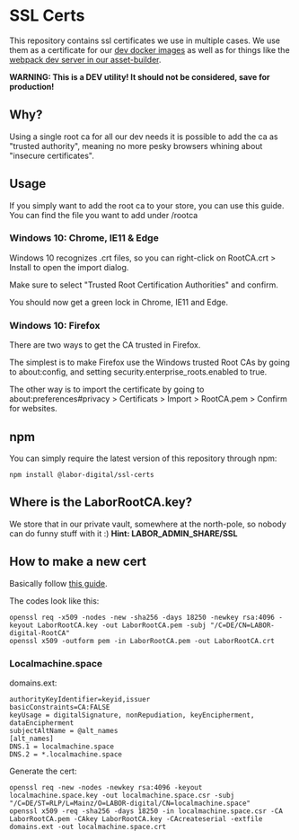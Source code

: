 # SSL Certs

This repository contains ssl certificates we use in multiple cases. We use them as a certificate for our [dev docker images](https://github.com/labor-digital/docker-base-images) as well as for things like the [webpack dev server in our asset-builder](https://github.com/labor-digital/asset-building).

**WARNING: This is a DEV utility! It should not be considered, save for production!**

## Why? 
Using a single root ca for all our dev needs it is possible to add the ca as "trusted authority", meaning no more pesky browsers whining about "insecure certificates".

## Usage
If you simply want to add the root ca to your store, you can use this guide.
You can find the file you want to add under /rootca

### Windows 10: Chrome, IE11 & Edge
Windows 10 recognizes .crt files, so you can right-click on RootCA.crt > Install to open the import dialog.

Make sure to select "Trusted Root Certification Authorities" and confirm.

You should now get a green lock in Chrome, IE11 and Edge.

### Windows 10: Firefox
There are two ways to get the CA trusted in Firefox.

The simplest is to make Firefox use the Windows trusted Root CAs by going to about:config, and setting security.enterprise_roots.enabled to true.

The other way is to import the certificate by going to about:preferences#privacy > Certificats > Import > RootCA.pem > Confirm for websites.

## npm
You can simply require the latest version of this repository through npm:

```npm install @labor-digital/ssl-certs```

## Where is the LaborRootCA.key?
We store that in our private vault, somewhere at the north-pole, so nobody can do funny stuff with it :) 
**Hint: LABOR_ADMIN_SHARE/SSL**

## How to make a new cert
Basically follow [this guide](https://gist.github.com/cecilemuller/9492b848eb8fe46d462abeb26656c4f8).

The codes look like this:
```
openssl req -x509 -nodes -new -sha256 -days 18250 -newkey rsa:4096 -keyout LaborRootCA.key -out LaborRootCA.pem -subj "/C=DE/CN=LABOR-digital-RootCA"
openssl x509 -outform pem -in LaborRootCA.pem -out LaborRootCA.crt
```

### Localmachine.space
domains.ext:
```
authorityKeyIdentifier=keyid,issuer
basicConstraints=CA:FALSE
keyUsage = digitalSignature, nonRepudiation, keyEncipherment, dataEncipherment
subjectAltName = @alt_names
[alt_names]
DNS.1 = localmachine.space
DNS.2 = *.localmachine.space
```

Generate the cert:
```
openssl req -new -nodes -newkey rsa:4096 -keyout localmachine.space.key -out localmachine.space.csr -subj "/C=DE/ST=RLP/L=Mainz/O=LABOR-digital/CN=localmachine.space"
openssl x509 -req -sha256 -days 18250 -in localmachine.space.csr -CA LaborRootCA.pem -CAkey LaborRootCA.key -CAcreateserial -extfile domains.ext -out localmachine.space.crt
```

